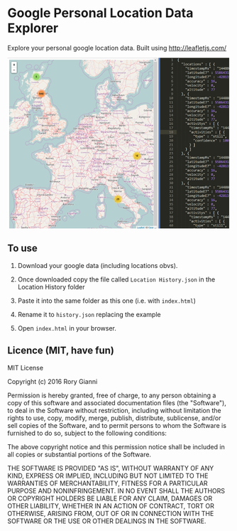 # Google Personal Location Data Explorer

Explore your personal google location data. Built using http://leafletjs.com/ 

![Preview of location map](https://raw.githubusercontent.com/digitalWestie/googdata-explorer/master/preview.png)

## To use

1. Download your google data (including locations obvs). 

2. Once downloaded copy the file called `Location History.json` in the Location History folder

3. Paste it into the same folder as this one (i.e. with `index.html`)

4. Rename it to `history.json` replacing the example

5. Open `index.html` in your browser.

## Licence (MIT, have fun)

MIT License

Copyright (c) 2016 Rory Gianni

Permission is hereby granted, free of charge, to any person obtaining a copy
of this software and associated documentation files (the "Software"), to deal
in the Software without restriction, including without limitation the rights
to use, copy, modify, merge, publish, distribute, sublicense, and/or sell
copies of the Software, and to permit persons to whom the Software is
furnished to do so, subject to the following conditions:

The above copyright notice and this permission notice shall be included in all
copies or substantial portions of the Software.

THE SOFTWARE IS PROVIDED "AS IS", WITHOUT WARRANTY OF ANY KIND, EXPRESS OR
IMPLIED, INCLUDING BUT NOT LIMITED TO THE WARRANTIES OF MERCHANTABILITY,
FITNESS FOR A PARTICULAR PURPOSE AND NONINFRINGEMENT. IN NO EVENT SHALL THE
AUTHORS OR COPYRIGHT HOLDERS BE LIABLE FOR ANY CLAIM, DAMAGES OR OTHER
LIABILITY, WHETHER IN AN ACTION OF CONTRACT, TORT OR OTHERWISE, ARISING FROM,
OUT OF OR IN CONNECTION WITH THE SOFTWARE OR THE USE OR OTHER DEALINGS IN THE
SOFTWARE.
